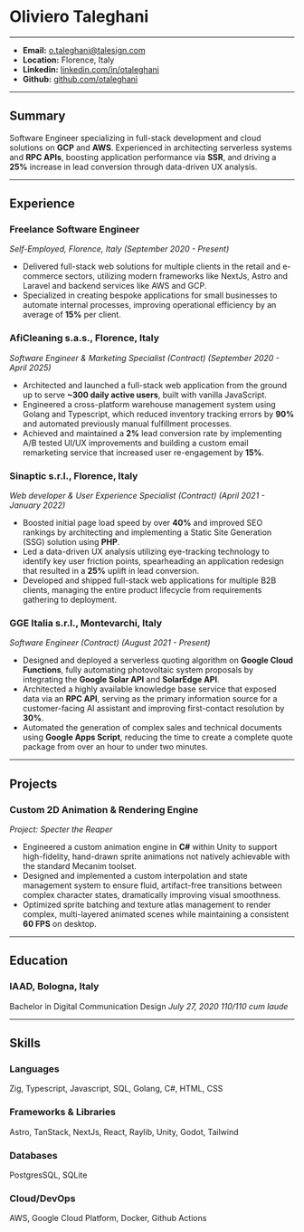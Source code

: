 # Oliviero Taleghani

---

- **Email:** o.taleghani@talesign.com
- **Location:** Florence, Italy
- **Linkedin:** [linkedin.com/in/otaleghani](https://www.linkedin.com/in/otaleghani)
- **Github:** [github.com/otaleghani](https://github.com/otaleghani)

---

## Summary

Software Engineer specializing in full-stack development and cloud solutions on **GCP** and **AWS**. Experienced in architecting serverless systems and **RPC APIs**, boosting application performance via **SSR**, and driving a **25%** increase in lead conversion through data-driven UX analysis.

---

## Experience

### **Freelance Software Engineer**

_Self-Employed, Florence, Italy_
_(September 2020 - Present)_

- Delivered full-stack web solutions for multiple clients in the retail and e-commerce sectors, utilizing modern frameworks like NextJs, Astro and Laravel and backend services like AWS and GCP.
- Specialized in creating bespoke applications for small businesses to automate internal processes, improving operational efficiency by an average of **15%** per client.

### **AfiCleaning s.a.s.**, Florence, Italy

_Software Engineer & Marketing Specialist (Contract)_
_(September 2020 - April 2025)_

- Architected and launched a full-stack web application from the ground up to serve **~300 daily active users**, built with vanilla JavaScript.
- Engineered a cross-platform warehouse management system using Golang and Typescript, which reduced inventory tracking errors by **90%** and automated previously manual fulfillment processes.
- Achieved and maintained a **2%** lead conversion rate by implementing A/B tested UI/UX improvements and building a custom email remarketing service that increased user re-engagement by **15%**.

### **Sinaptic s.r.l.**, Florence, Italy

_Web developer & User Experience Specialist (Contract)_
_(April 2021 - January 2022)_

- Boosted initial page load speed by over **40%** and improved SEO rankings by architecting and implementing a Static Site Generation (SSG) solution using **PHP**.
- Led a data-driven UX analysis utilizing eye-tracking technology to identify key user friction points, spearheading an application redesign that resulted in a **25%** uplift in lead conversion.
- Developed and shipped full-stack web applications for multiple B2B clients, managing the entire product lifecycle from requirements gathering to deployment.

### **GGE Italia s.r.l.**, Montevarchi, Italy

_Software Engineer (Contract)_
_(August 2021 - Present)_

- Designed and deployed a serverless quoting algorithm on **Google Cloud Functions**, fully automating photovoltaic system proposals by integrating the **Google Solar API** and **SolarEdge API**.
- Architected a highly available knowledge base service that exposed data via an **RPC API**, serving as the primary information source for a customer-facing AI assistant and improving first-contact resolution by **30%**.
- Automated the generation of complex sales and technical documents using **Google Apps Script**, reducing the time to create a complete quote package from over an hour to under two minutes.

---

## Projects

### Custom 2D Animation & Rendering Engine

_Project: Specter the Reaper_

- Engineered a custom animation engine in **C#** within Unity to support high-fidelity, hand-drawn sprite animations not natively achievable with the standard Mecanim toolset.
- Designed and implemented a custom interpolation and state management system to ensure fluid, artifact-free transitions between complex character states, dramatically improving visual smoothness.
- Optimized sprite batching and texture atlas management to render complex, multi-layered animated scenes while maintaining a consistent **60 FPS** on desktop.

---

## Education

### IAAD, Bologna, Italy

Bachelor in Digital Communication Design
_July 27, 2020_
_110/110 cum laude_

---

## Skills

### Languages

Zig, Typescript, Javascript, SQL, Golang, C#, HTML, CSS

### Frameworks & Libraries

Astro, TanStack, NextJs, React, Raylib, Unity, Godot, Tailwind

### Databases

PostgresSQL, SQLite

### Cloud/DevOps

AWS, Google Cloud Platform, Docker, Github Actions
